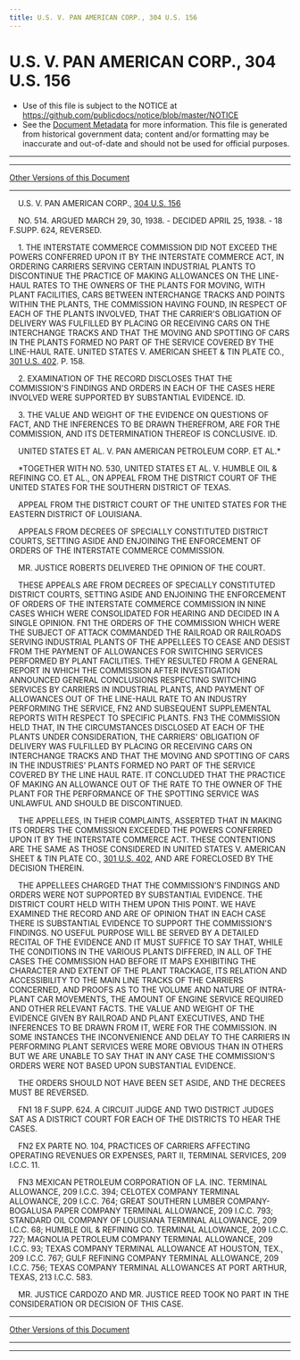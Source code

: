 ```yaml
---
title: U.S. V. PAN AMERICAN CORP., 304 U.S. 156
---
```


# U.S. V. PAN AMERICAN CORP., 304 U.S. 156

* Use of this file is subject to the NOTICE at https://github.com/publicdocs/notice/blob/master/NOTICE
* See the [Document Metadata](../../../index.md) for more information.
  This file is generated from historical government data; content and/or formatting may be inaccurate and out-of-date and should not be used for official purposes.

----------
----------

[Other Versions of this Document](https://publicdocs.github.io/go/links?ns=uslm-x&ref=%2Fus%2Fcourts%2Fscotus%2FusReporter%2F304%2F156)

----------

    U.S. V. PAN AMERICAN CORP., [304 U.S. 156][/us/courts/scotus/usReporter/304/156]

    NO. 514.  ARGUED MARCH 29, 30, 1938.  - DECIDED APRIL 25, 1938.  - 18 F.SUPP.  624, REVERSED.

    1.  THE INTERSTATE COMMERCE COMMISSION DID NOT EXCEED THE POWERS CONFERRED UPON IT BY THE INTERSTATE COMMERCE ACT, IN ORDERING CARRIERS SERVING CERTAIN INDUSTRIAL PLANTS TO DISCONTINUE THE PRACTICE OF MAKING ALLOWANCES ON THE LINE-HAUL RATES TO THE OWNERS OF THE PLANTS FOR MOVING, WITH PLANT FACILITIES, CARS BETWEEN INTERCHANGE TRACKS AND POINTS WITHIN THE PLANTS, THE COMMISSION HAVING FOUND, IN RESPECT OF EACH OF THE PLANTS INVOLVED, THAT THE CARRIER'S OBLIGATION OF DELIVERY WAS FULFILLED BY PLACING OR RECEIVING CARS ON THE INTERCHANGE TRACKS AND THAT THE MOVING AND SPOTTING OF CARS IN THE PLANTS FORMED NO PART OF THE SERVICE COVERED BY THE LINE-HAUL RATE.  UNITED STATES V. AMERICAN SHEET & TIN PLATE CO., [301 U.S. 402][/us/courts/scotus/usReporter/301/402].  P. 158.

    2.  EXAMINATION OF THE RECORD DISCLOSES THAT THE COMMISSION'S FINDINGS AND ORDERS IN EACH OF THE CASES HERE INVOLVED WERE SUPPORTED BY SUBSTANTIAL EVIDENCE.  ID.

    3.  THE VALUE AND WEIGHT OF THE EVIDENCE ON QUESTIONS OF FACT, AND THE INFERENCES TO BE DRAWN THEREFROM, ARE FOR THE COMMISSION, AND ITS DETERMINATION THEREOF IS CONCLUSIVE.  ID.

    UNITED STATES ET AL. V. PAN AMERICAN PETROLEUM CORP. ET AL.\*

    \*TOGETHER WITH NO. 530, UNITED STATES ET AL. V. HUMBLE OIL & REFINING CO. ET AL., ON APPEAL FROM THE DISTRICT COURT OF THE UNITED STATES FOR THE SOUTHERN DISTRICT OF TEXAS.

    APPEAL FROM THE DISTRICT COURT OF THE UNITED STATES FOR THE EASTERN DISTRICT OF LOUISIANA.

    APPEALS FROM DECREES OF SPECIALLY CONSTITUTED DISTRICT COURTS, SETTING ASIDE AND ENJOINING THE ENFORCEMENT OF ORDERS OF THE INTERSTATE COMMERCE COMMISSION.

    MR. JUSTICE ROBERTS DELIVERED THE OPINION OF THE COURT.

    THESE APPEALS ARE FROM DECREES OF SPECIALLY CONSTITUTED DISTRICT COURTS, SETTING ASIDE AND ENJOINING THE ENFORCEMENT OF ORDERS OF THE INTERSTATE COMMERCE COMMISSION IN NINE CASES WHICH WERE CONSOLIDATED FOR HEARING AND DECIDED IN A SINGLE OPINION.  FN1  THE ORDERS OF THE COMMISSION WHICH WERE THE SUBJECT OF ATTACK COMMANDED THE RAILROAD OR RAILROADS SERVING INDUSTRIAL PLANTS OF THE APPELLEES TO CEASE AND DESIST FROM THE PAYMENT OF ALLOWANCES FOR SWITCHING SERVICES PERFORMED BY PLANT FACILITIES.  THEY RESULTED FROM A GENERAL REPORT IN WHICH THE COMMISSION AFTER INVESTIGATION ANNOUNCED GENERAL CONCLUSIONS RESPECTING SWITCHING SERVICES BY CARRIERS IN INDUSTRIAL PLANTS, AND PAYMENT OF ALLOWANCES OUT OF THE LINE-HAUL RATE TO AN INDUSTRY PERFORMING THE SERVICE,  FN2  AND SUBSEQUENT SUPPLEMENTAL REPORTS WITH RESPECT TO SPECIFIC PLANTS.  FN3  THE COMMISSION HELD THAT, IN THE CIRCUMSTANCES DISCLOSED AT EACH OF THE PLANTS UNDER CONSIDERATION, THE CARRIERS' OBLIGATION OF DELIVERY WAS FULFILLED BY PLACING OR RECEIVING CARS ON INTERCHANGE TRACKS AND THAT THE MOVING AND SPOTTING OF CARS IN THE INDUSTRIES' PLANTS FORMED NO PART OF THE SERVICE COVERED BY THE LINE HAUL RATE.  IT CONCLUDED THAT THE PRACTICE OF MAKING AN ALLOWANCE OUT OF THE RATE TO THE OWNER OF THE PLANT FOR THE PERFORMANCE OF THE SPOTTING SERVICE WAS UNLAWFUL AND SHOULD BE DISCONTINUED.

    THE APPELLEES, IN THEIR COMPLAINTS, ASSERTED THAT IN MAKING ITS ORDERS THE COMMISSION EXCEEDED THE POWERS CONFERRED UPON IT BY THE INTERSTATE COMMERCE ACT.  THESE CONTENTIONS ARE THE SAME AS THOSE CONSIDERED IN UNITED STATES V. AMERICAN SHEET & TIN PLATE CO., [301 U.S. 402][/us/courts/scotus/usReporter/301/402], AND ARE FORECLOSED BY THE DECISION THEREIN.

    THE APPELLEES CHARGED THAT THE COMMISSION'S FINDINGS AND ORDERS WERE NOT SUPPORTED BY SUBSTANTIAL EVIDENCE.  THE DISTRICT COURT HELD WITH THEM UPON THIS POINT.  WE HAVE EXAMINED THE RECORD AND ARE OF OPINION THAT IN EACH CASE THERE IS SUBSTANTIAL EVIDENCE TO SUPPORT THE COMMISSION'S FINDINGS.  NO USEFUL PURPOSE WILL BE SERVED BY A DETAILED RECITAL OF THE EVIDENCE AND IT MUST SUFFICE TO SAY THAT, WHILE THE CONDITIONS IN THE VARIOUS PLANTS DIFFERED, IN ALL OF THE CASES THE COMMISSION HAD BEFORE IT MAPS EXHIBITING THE CHARACTER AND EXTENT OF THE PLANT TRACKAGE, ITS RELATION AND ACCESSIBILITY TO THE MAIN LINE TRACKS OF THE CARRIERS CONCERNED, AND PROOFS AS TO THE VOLUME AND NATURE OF INTRA-PLANT CAR MOVEMENTS, THE AMOUNT OF ENGINE SERVICE REQUIRED AND OTHER RELEVANT FACTS.  THE VALUE AND WEIGHT OF THE EVIDENCE GIVEN BY RAILROAD AND PLANT EXECUTIVES, AND THE INFERENCES TO BE DRAWN FROM IT, WERE FOR THE COMMISSION.  IN SOME INSTANCES THE INCONVENIENCE AND DELAY TO THE CARRIERS IN PERFORMING PLANT SERVICES WERE MORE OBVIOUS THAN IN OTHERS BUT WE ARE UNABLE TO SAY THAT IN ANY CASE THE COMMISSION'S ORDERS WERE NOT BASED UPON SUBSTANTIAL EVIDENCE.

    THE ORDERS SHOULD NOT HAVE BEEN SET ASIDE, AND THE DECREES MUST BE REVERSED.

    FN1  18 F.SUPP.  624.  A CIRCUIT JUDGE AND TWO DISTRICT JUDGES SAT AS A DISTRICT COURT FOR EACH OF THE DISTRICTS TO HEAR THE CASES.

    FN2  EX PARTE NO. 104, PRACTICES OF CARRIERS AFFECTING OPERATING REVENUES OR EXPENSES, PART II, TERMINAL SERVICES, 209 I.C.C. 11.

    FN3  MEXICAN PETROLEUM CORPORATION OF LA. INC. TERMINAL ALLOWANCE, 209 I.C.C. 394; CELOTEX COMPANY TERMINAL ALLOWANCE, 209 I.C.C. 764; GREAT SOUTHERN LUMBER COMPANY-BOGALUSA PAPER COMPANY TERMINAL ALLOWANCE, 209 I.C.C. 793; STANDARD OIL COMPANY OF LOUISIANA TERMINAL ALLOWANCE, 209 I.C.C. 68; HUMBLE OIL & REFINING CO. TERMINAL ALLOWANCE, 209 I.C.C. 727; MAGNOLIA PETROLEUM COMPANY TERMINAL ALLOWANCE, 209 I.C.C. 93; TEXAS COMPANY TERMINAL ALLOWANCE AT HOUSTON, TEX., 209 I.C.C. 767; GULF REFINING COMPANY TERMINAL ALLOWANCE, 209 I.C.C. 756; TEXAS COMPANY TERMINAL ALLOWANCES AT PORT ARTHUR, TEXAS, 213 I.C.C. 583.

    MR. JUSTICE CARDOZO AND MR. JUSTICE REED TOOK NO PART IN THE CONSIDERATION OR DECISION OF THIS CASE.

----------

[Other Versions of this Document](https://publicdocs.github.io/go/links?ns=uslm-x&ref=%2Fus%2Fcourts%2Fscotus%2FusReporter%2F304%2F156)

----------
----------

[/us/courts/scotus/usReporter/304/156]: https://publicdocs.github.io/go/links?ns=uslm-x&ref=%2Fus%2Fcourts%2Fscotus%2FusReporter%2F304%2F156
[/us/courts/scotus/usReporter/301/402]: https://publicdocs.github.io/go/links?ns=uslm-x&ref=%2Fus%2Fcourts%2Fscotus%2FusReporter%2F301%2F402
[/us/courts/scotus/usReporter/301/402]: https://publicdocs.github.io/go/links?ns=uslm-x&ref=%2Fus%2Fcourts%2Fscotus%2FusReporter%2F301%2F402


